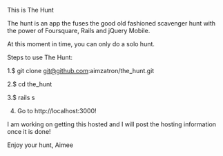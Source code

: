 This is The Hunt

The hunt is an app the fuses the good old fashioned scavenger hunt with the power of Foursquare, Rails and jQuery Mobile.

At this moment in time, you can only do a solo hunt.

Steps to use The Hunt:

1.$ git clone git@github.com:aimzatron/the_hunt.git

2.$ cd the_hunt

3.$ rails s

4. Go to http://localhost:3000!

I am working on getting this hosted and I will post the hosting information once it is done!

Enjoy your hunt, 
Aimee

